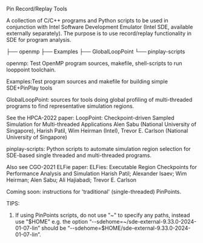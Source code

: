 Pin Record/Replay Tools

A collection of C/C++ programs and Python scripts to be used in conjunction with Intel Software Development Emulator (Intel SDE, available externally separately). The purpose is to use record/replay functionality in SDE for program analysis.


 ├── openmp
 ├── Examples
 ├── GlobalLoopPoint
 └── pinplay-scripts

openmp: Test OpenMP program sources, makefile, shell-scripts to run looppoint toolchain.

Examples:Test program sources and  makefile for building simple SDE+PinPlay tools

GlobalLoopPoint: sources for tools doing global profiling of multi-threaded programs to find representative simulation regions.

  See the HPCA-2022 paper:
  LoopPoint: Checkpoint-driven Sampled Simulation for Multi-threaded Applications
Alen Sabu (National University of Singapore), Harish Patil, Wim Heirman (Intel), Trevor E. Carlson (National University of Singapore)

pinplay-scripts: Python scripts to automate simulation region selection for SDE-based single threaded and multi-threaded programs.

Also see CGO-2021 ELFie paper: ELFies: Executable Region Checkpoints for Performance Analysis and Simulation 
  Harish Patil; Alexander Isaev; Wim Heirman; Alen Sabu; Ali Hajiabadi; Trevor E. Carlson


Coming soon: instructions for 'traditional' (single-threaded) PinPoints.

TIPS:
 1. If using PinPoints scripts, do not use "~" to specify any paths, instead use "$HOME"
   e.g. the option “--sdehome=~/sde-external-9.33.0-2024-01-07-lin” should be “--sdehome=$HOME/sde-external-9.33.0-2024-01-07-lin”. 
